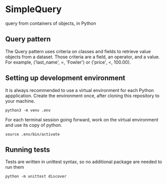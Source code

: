 # SimpleQuery
query from containers of objects, in Python

## Query pattern

The Query pattern uses criteria on classes and fields to retrieve
value objects from a dataset. Those criteria are a field, an operator,
and a value. For example, ('last_name', =, 'Fowler') or ('price', <, 100.00).

## Setting up development environment
It is always recommended to use a virtual environment for each
Python appplication. Create the environment once, after cloning
this repository to your machine.
```
python3 -m venv .env
```

For each terminal session going forward, work on the virtual
environment and use its copy of python.
```
source .env/bin/activate
```

## Running tests
Tests are written in unittest syntax, so no additional package are needed
to run them
```
python -m unittest discover
```
